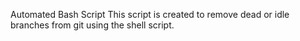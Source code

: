 Automated Bash Script
This script is created to remove dead or idle branches from git using the shell script.
